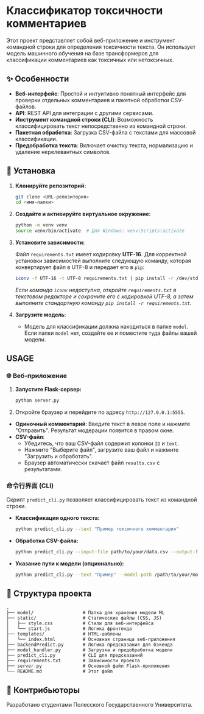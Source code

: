 # Классификатор токсичности комментариев

Этот проект представляет собой веб-приложение и инструмент командной строки для определения токсичности текста. Он использует модель машинного обучения на базе трансформеров для классификации комментариев как токсичных или нетоксичных.

## ✨ Особенности

- **Веб-интерфейс**: Простой и интуитивно понятный интерфейс для проверки отдельных комментариев и пакетной обработки CSV-файлов.
- **API**: REST API для интеграции с другими сервисами.
- **Инструмент командной строки (CLI)**: Возможность классифицировать текст непосредственно из командной строки.
- **Пакетная обработка**: Загрузка CSV-файла с текстами для массовой классификации.
- **Предобработка текста**: Включает очистку текста, нормализацию и удаление нерелевантных символов.

## 🚀 Установка

1.  **Клонируйте репозиторий:**
    ```bash
    git clone <URL-репозитория>
    cd <имя-папки>
    ```

2.  **Создайте и активируйте виртуальное окружение:**
    ```bash
    python -m venv venv
    source venv/bin/activate  # Для Windows: venv\Scripts\activate
    ```

3.  **Установите зависимости:**

    Файл `requirements.txt` имеет кодировку **UTF-16**. Для корректной установки зависимостей выполните следующую команду, которая конвертирует файл в UTF-8 и передает его в `pip`:

    ```bash
    iconv -f UTF-16 -t UTF-8 requirements.txt | pip install -r /dev/stdin
    ```
    *Если команда `iconv` недоступна, откройте `requirements.txt` в текстовом редакторе и сохраните его с кодировкой UTF-8, а затем выполните стандартную команду `pip install -r requirements.txt`.*

4.  **Загрузите модель**:
    - Модель для классификации должна находиться в папке `model`. Если папки `model` нет, создайте ее и поместите туда файлы вашей модели.

## USAGE

### 🌐 Веб-приложение

1.  **Запустите Flask-сервер:**
    ```bash
    python server.py
    ```

2.  Откройте браузер и перейдите по адресу `http://127.0.0.1:5555`.

- **Одиночный комментарий**: Введите текст в левое поле и нажмите "Отправить". Результат модерации появится в правом окне.
- **CSV-файл**:
    - Убедитесь, что ваш CSV-файл содержит колонки `ID` и `text`.
    - Нажмите "Выберите файл", загрузите ваш файл и нажмите "Загрузить и обработать".
    - Браузер автоматически скачает файл `results.csv` с результатами.

### 命令行界面 (CLI)

Скрипт `predict_cli.py` позволяет классифицировать текст из командной строки.

- **Классификация одного текста:**
  ```bash
  python predict_cli.py --text "Пример токсичного комментария"
  ```

- **Обработка CSV-файла:**
  ```bash
  python predict_cli.py --input-file path/to/your/data.csv --output-file path/to/save/results.csv
  ```

- **Указание пути к модели (опционально):**
  ```bash
  python predict_cli.py --text "Пример" --model-path /path/to/your/model
  ```

## 📂 Структура проекта

```
.
├── model/                  # Папка для хранения модели ML
├── static/                 # Статические файлы (CSS, JS)
│   ├── style.css           # Стили для веб-интерфейса
│   └── start.js            # Логика фронтенда
├── templates/              # HTML-шаблоны
│   └── index.html          # Основная страница веб-приложения
├── backendPredict.py       # Логика предсказания для бэкенда
├── model_handler.py        # Загрузка и предобработка модели
├── predict_cli.py          # CLI для предсказаний
├── requirements.txt        # Зависимости проекта
├── server.py               # Основной файл Flask-приложения
└── README.md               # Этот файл
```

## 🤝 Контрибьюторы

Разработано студентами Полесского Государственного Университета.